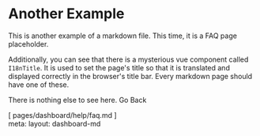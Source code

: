<!--
  @author: adibarra (Alec Ibarra)
  @description: This component is used to display a FAQ page for the application.
-->

# Another Example

This is another example of a markdown file. This time, it is a FAQ page placeholder.

Additionally, you can see that there is a mysterious vue component called `I18nTitle`. It is used to set the page's title so that it is translated and displayed correctly in the browser's title bar. Every markdown page should have one of these.

There is nothing else to see here.
<router-link to="/dashboard/help">Go Back</router-link>

<!-- Some spacers and a temporary footer -->
<span op-50>
  <div h-20 />
  [ pages/dashboard/help/faq.md ]
  <div h-10 />
</span>

<I18nTitle title="pages.dashboard.help.faq.title" />

<route lang="yaml">
  meta:
    layout: dashboard-md
</route>
